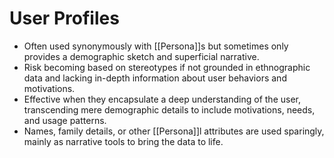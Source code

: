 # User Profiles
- Often used synonymously with [[Persona]]s but sometimes only provides a demographic sketch and superficial narrative.
- Risk becoming based on stereotypes if not grounded in ethnographic data and lacking in-depth information about user behaviors and motivations.
- Effective when they encapsulate a deep understanding of the user, transcending mere demographic details to include motivations, needs, and usage patterns.
- Names, family details, or other [[Persona]]l attributes are used sparingly, mainly as narrative tools to bring the data to life.

